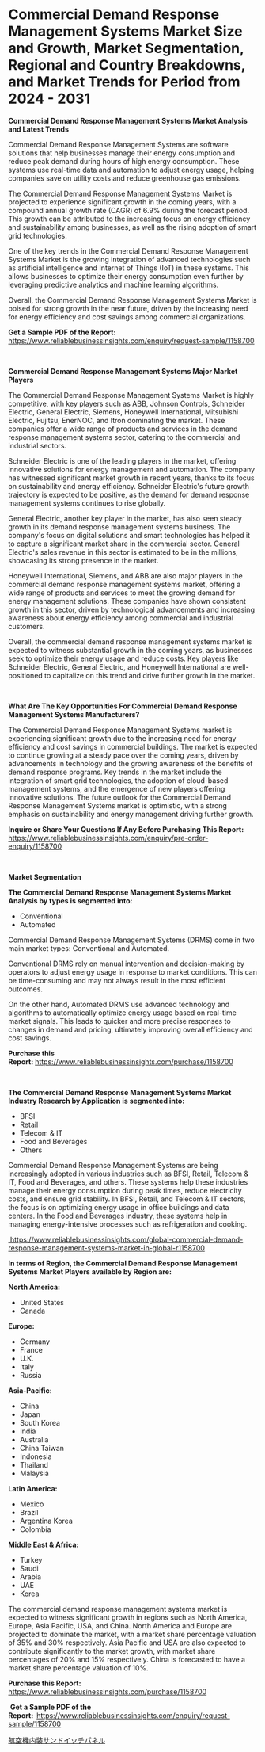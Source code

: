 <p><h1>Commercial Demand Response Management Systems Market Size and Growth, Market Segmentation, Regional and Country Breakdowns, and Market Trends for Period from 2024 -  2031</h1></p><p><strong>Commercial Demand Response Management Systems Market Analysis and Latest Trends</strong></p>
<p><p>Commercial Demand Response Management Systems are software solutions that help businesses manage their energy consumption and reduce peak demand during hours of high energy consumption. These systems use real-time data and automation to adjust energy usage, helping companies save on utility costs and reduce greenhouse gas emissions.</p><p>The Commercial Demand Response Management Systems Market is projected to experience significant growth in the coming years, with a compound annual growth rate (CAGR) of 6.9% during the forecast period. This growth can be attributed to the increasing focus on energy efficiency and sustainability among businesses, as well as the rising adoption of smart grid technologies.</p><p>One of the key trends in the Commercial Demand Response Management Systems Market is the growing integration of advanced technologies such as artificial intelligence and Internet of Things (IoT) in these systems. This allows businesses to optimize their energy consumption even further by leveraging predictive analytics and machine learning algorithms.</p><p>Overall, the Commercial Demand Response Management Systems Market is poised for strong growth in the near future, driven by the increasing need for energy efficiency and cost savings among commercial organizations.</p></p>
<p><strong>Get a Sample PDF of the Report:&nbsp;</strong> <a href="https://www.reliablebusinessinsights.com/enquiry/request-sample/1158700">https://www.reliablebusinessinsights.com/enquiry/request-sample/1158700</a></p>
<p>&nbsp;</p>
<p><strong>Commercial Demand Response Management Systems Major Market Players</strong></p>
<p><p>The Commercial Demand Response Management Systems Market is highly competitive, with key players such as ABB, Johnson Controls, Schneider Electric, General Electric, Siemens, Honeywell International, Mitsubishi Electric, Fujitsu, EnerNOC, and Itron dominating the market. These companies offer a wide range of products and services in the demand response management systems sector, catering to the commercial and industrial sectors.</p><p>Schneider Electric is one of the leading players in the market, offering innovative solutions for energy management and automation. The company has witnessed significant market growth in recent years, thanks to its focus on sustainability and energy efficiency. Schneider Electric's future growth trajectory is expected to be positive, as the demand for demand response management systems continues to rise globally.</p><p>General Electric, another key player in the market, has also seen steady growth in its demand response management systems business. The company's focus on digital solutions and smart technologies has helped it to capture a significant market share in the commercial sector. General Electric's sales revenue in this sector is estimated to be in the millions, showcasing its strong presence in the market.</p><p>Honeywell International, Siemens, and ABB are also major players in the commercial demand response management systems market, offering a wide range of products and services to meet the growing demand for energy management solutions. These companies have shown consistent growth in this sector, driven by technological advancements and increasing awareness about energy efficiency among commercial and industrial customers.</p><p>Overall, the commercial demand response management systems market is expected to witness substantial growth in the coming years, as businesses seek to optimize their energy usage and reduce costs. Key players like Schneider Electric, General Electric, and Honeywell International are well-positioned to capitalize on this trend and drive further growth in the market.</p></p>
<p>&nbsp;</p>
<p><strong>What Are The Key Opportunities For Commercial Demand Response Management Systems Manufacturers?</strong></p>
<p><p>The Commercial Demand Response Management Systems market is experiencing significant growth due to the increasing need for energy efficiency and cost savings in commercial buildings. The market is expected to continue growing at a steady pace over the coming years, driven by advancements in technology and the growing awareness of the benefits of demand response programs. Key trends in the market include the integration of smart grid technologies, the adoption of cloud-based management systems, and the emergence of new players offering innovative solutions. The future outlook for the Commercial Demand Response Management Systems market is optimistic, with a strong emphasis on sustainability and energy management driving further growth.</p></p>
<p><strong>Inquire or Share Your Questions If Any Before Purchasing This Report:</strong> <a href="https://www.reliablebusinessinsights.com/enquiry/pre-order-enquiry/1158700">https://www.reliablebusinessinsights.com/enquiry/pre-order-enquiry/1158700</a></p>
<p>&nbsp;</p>
<p><strong>Market Segmentation</strong></p>
<p><strong>The Commercial Demand Response Management Systems Market Analysis by types is segmented into:</strong></p>
<p><ul><li>Conventional</li><li>Automated</li></ul></p>
<p><p>Commercial Demand Response Management Systems (DRMS) come in two main market types: Conventional and Automated. </p><p>Conventional DRMS rely on manual intervention and decision-making by operators to adjust energy usage in response to market conditions. This can be time-consuming and may not always result in the most efficient outcomes. </p><p>On the other hand, Automated DRMS use advanced technology and algorithms to automatically optimize energy usage based on real-time market signals. This leads to quicker and more precise responses to changes in demand and pricing, ultimately improving overall efficiency and cost savings.</p></p>
<p><strong>Purchase this Report:&nbsp;</strong><a href="https://www.reliablebusinessinsights.com/purchase/1158700">https://www.reliablebusinessinsights.com/purchase/1158700</a></p>
<p>&nbsp;</p>
<p><strong>The Commercial Demand Response Management Systems Market Industry Research by Application is segmented into:</strong></p>
<p><ul><li>BFSI</li><li>Retail</li><li>Telecom & IT</li><li>Food and Beverages</li><li>Others</li></ul></p>
<p><p>Commercial Demand Response Management Systems are being increasingly adopted in various industries such as BFSI, Retail, Telecom & IT, Food and Beverages, and others. These systems help these industries manage their energy consumption during peak times, reduce electricity costs, and ensure grid stability. In BFSI, Retail, and Telecom & IT sectors, the focus is on optimizing energy usage in office buildings and data centers. In the Food and Beverages industry, these systems help in managing energy-intensive processes such as refrigeration and cooking.</p></p>
<p><a href="https://www.reliablebusinessinsights.com/global-commercial-demand-response-management-systems-market-in-global-r1158700">&nbsp;https://www.reliablebusinessinsights.com/global-commercial-demand-response-management-systems-market-in-global-r1158700</a></p>
<p><strong>In terms of Region, the Commercial Demand Response Management Systems Market Players available by Region are:</strong></p>
<p>
    <p> <strong> North America: </strong>
        <ul>
            <li>United States</li>
            <li>Canada</li>
        </ul>
        </p> 
    <p> <strong> Europe: </strong>
        <ul>
            <li>Germany</li>
            <li>France</li>
            <li>U.K.</li>
            <li>Italy</li>
            <li>Russia</li>
        </ul>
        </p> 
    <p> <strong> Asia-Pacific: </strong>
        <ul>
            <li>China</li>
            <li>Japan</li>
            <li>South Korea</li>
            <li>India</li>
            <li>Australia</li>
            <li>China Taiwan</li>
            <li>Indonesia</li>
            <li>Thailand</li>
            <li>Malaysia</li>
        </ul>
        </p> 
    <p> <strong> Latin America: </strong>
        <ul>
            <li>Mexico</li>
            <li>Brazil</li>
            <li>Argentina Korea</li>
            <li>Colombia</li>
        </ul>
        </p> 
    <p> <strong> Middle East & Africa: </strong>
        <ul>
            <li>Turkey</li>
            <li>Saudi</li>
            <li>Arabia</li>
            <li>UAE</li>
            <li>Korea</li>
        </ul>
    </p>
    </p>
<p><p>The commercial demand response management systems market is expected to witness significant growth in regions such as North America, Europe, Asia Pacific, USA, and China. North America and Europe are projected to dominate the market, with a market share percentage valuation of 35% and 30% respectively. Asia Pacific and USA are also expected to contribute significantly to the market growth, with market share percentages of 20% and 15% respectively. China is forecasted to have a market share percentage valuation of 10%.</p></p>
<p><strong>Purchase this Report: </strong><a href="https://www.reliablebusinessinsights.com/purchase/1158700">https://www.reliablebusinessinsights.com/purchase/1158700</a></p>
<p>&nbsp;<strong>Get a Sample PDF of the Report:&nbsp;&nbsp;</strong><a href="https://www.reliablebusinessinsights.com/enquiry/request-sample/1158700">https://www.reliablebusinessinsights.com/enquiry/request-sample/1158700</a></p>
<p><strong></strong></p>
<p><p><a href="https://github.com/AaronVargas43/Market-Research-Report-List-1/blob/main/882729388422.md">航空機内装サンドイッチパネル</a></p></p>